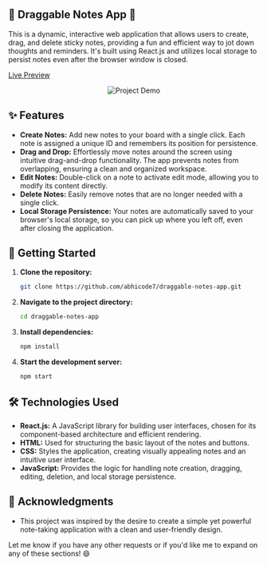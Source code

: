 ## 📝 Draggable Notes App 📌

This is a dynamic, interactive web application that allows users to create, drag, and delete sticky notes, providing a fun and efficient way to jot down thoughts and reminders.  It's built using React.js and utilizes local storage to persist notes even after the browser window is closed.

[Live Preview](https://abhicode7.github.io/draggable-notes-app/)

<p align="center">
  <img src="https://github.com/abhicode7/draggable-notes-app/assets/87370756/5de7ee61-5f76-4e08-9541-e61d4d2c9939" alt="Project Demo">
</p>

## ✨ Features

- **Create Notes:** Add new notes to your board with a single click. Each note is assigned a unique ID and remembers its position for persistence.
- **Drag and Drop:** Effortlessly move notes around the screen using intuitive drag-and-drop functionality. The app prevents notes from overlapping, ensuring a clean and organized workspace.
- **Edit Notes:** Double-click on a note to activate edit mode, allowing you to modify its content directly. 
- **Delete Notes:** Easily remove notes that are no longer needed with a single click. 
- **Local Storage Persistence:** Your notes are automatically saved to your browser's local storage, so you can pick up where you left off, even after closing the application.

## 🚀 Getting Started

1. **Clone the repository:**
   ```bash
   git clone https://github.com/abhicode7/draggable-notes-app.git
   ```
2. **Navigate to the project directory:**
   ```bash
   cd draggable-notes-app
   ```
3. **Install dependencies:**
   ```bash
   npm install
   ```
4. **Start the development server:**
   ```bash
   npm start
   ```

## 🛠️ Technologies Used

- **React.js:** A JavaScript library for building user interfaces, chosen for its component-based architecture and efficient rendering.
- **HTML:** Used for structuring the basic layout of the notes and buttons.
- **CSS:**  Styles the application, creating visually appealing notes and an intuitive user interface.
- **JavaScript:** Provides the logic for handling note creation, dragging, editing, deletion, and local storage persistence.

## 🙏 Acknowledgments

- This project was inspired by the desire to create a simple yet powerful note-taking application with a clean and user-friendly design. 

Let me know if you have any other requests or if you'd like me to expand on any of these sections! 😄 
